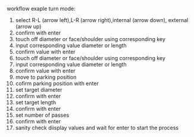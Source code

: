 workflow exaple turn mode:

1. select R-L (arrow left),L-R (arrow right),internal (arrow down), external (arrow up)
2. confirm with enter
3. touch off diameter or face/shoulder using corresponding key 
4. input corresponding value diameter or length 
5. confirm value with enter
6. touch off diameter or face/shoulder using corresponding key
7. input corresponding value diameter or length 
8. confirm value with enter
9. move to parking position
10. cofirm parking position with enter
11. set target diameter 
12. confirm with enter
13. set target length
14. confirm with enter
15. set number of passes
16. confirm with enter 
17. sanity check diisplay values and wait for enter to start the process